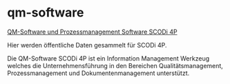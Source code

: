 # qm-software
[QM-Software und Prozessmanagement Software SCODi 4P](https://www.scodi.ch/qm-software)

Hier werden öffentliche Daten gesammelt für SCODi 4P.

Die QM-Software SCODi 4P ist ein Information Management Werkzeug welches die Unternehmensführung in den Bereichen Qualitätsmanagement, Prozessmanagement und Dokumentenmanagement unterstützt.
